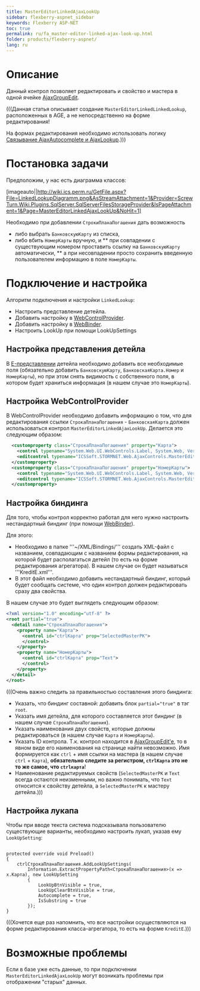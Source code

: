 ```yaml
---
title: MasterEditorLinkedAjaxLookUp
sidebar: flexberry-aspnet_sidebar
keywords: Flexberry ASP-NET
toc: true
permalink: ru/fa_master-editor-linked-ajax-look-up.html
folder: products/flexberry-aspnet/
lang: ru
---
```


# Описание
Данный контрол позволяет редактировать и свойство и мастера в одной ячейке [AjaxGroupEdit](fa_ajax-group-edit.html). 

(((<msg type=Warning>Данная статья описывает создание `MasterEditorLinkedLinkedLookup`, расположенных в AGE, а не непосредственно на форме редактирования! 

На формах редактирования необходимо использовать логику [Связывание AjaxAutocomplete и AjaxLookup](link--ajax-autocomplete-and--ajax-lookup.html).</msg>)))

# Постановка задачи
Предположим, у нас есть диаграмма классов:

[imageauto||http://wiki.ics.perm.ru/GetFile.aspx?File=LinkedLookupDiagramm.png&AsStreamAttachment=1&Provider=ScrewTurn.Wiki.Plugins.SqlServer.SqlServerFilesStorageProvider&IsPageAttachment=1&Page=MasterEditorLinkedAjaxLookUp&NoHit=1]

Необходимо при добавлении `СтрокиПланаПогашения` дать возможность
* либо выбрать `БанковскуюКарту` из списка, 
* либо вбить `НомерКарты` вручную, и 
** при совпадении с существующим номером проставить ссылку на `БанковскуюКарту` автоматически,
** а при несовпадении просто сохранить введенную пользователем информацию в поле `НомерКарты`.

# Подключение и настройка
Алгоритм подключения и настройки `LinkedLookup`:
* Настроить представление детейла.
* Добавить настройку в [WebControlProvider](fa_web-control-provider.html).
* Добавить настройку в [WebBinder](web-binder.html).
* Настроить LookUp при помощи LookUpSettings

## Настройка представления детейла
В [E-представлении](e-view.html) детейла необходимо добавить все необходимые поля (обязательно добавить `БанковскуюКарту`, `БанковскаяКарта.Номер` и `НомерКарты`), но при этом снять видимость с собственного поля, в котором будет храниться информация (в нашем случае это `НомерКарты`).

## Настройка WebControlProvider
В WebControlProvider необходимо добавить информацию о том, что для редактирования ссылки `СтрокаПланаПогашения` - `БанковскаяКарта` должен использоваться контрол `MasterEditorLinkedAjaxLookUp`. Делается это следующим образом:

```xml
  <customproperty class="СтрокаПланаПогашения" property="Карта">
    <control typename="System.Web.UI.WebControls.Label, System.Web, Version=2.0.0.0, Culture=neutral, PublicKeyToken=b03f5f7f11d50a3a" property="Text" codefile="" />
    <editcontrol typename="ICSSoft.STORMNET.Web.AjaxControls.MasterEditorLinkedAjaxLookUp" codefile="" />
  </customproperty>
  <customproperty class="СтрокаПланаПогашения" property="НомерКарты">
    <control typename="System.Web.UI.WebControls.Label, System.Web, Version=2.0.0.0, Culture=neutral, PublicKeyToken=b03f5f7f11d50a3a" property="Text" codefile="" />
    <editcontrol typename="ICSSoft.STORMNET.Web.AjaxControls.MasterEditorLinkedAjaxLookUp" codefile="" />
  </customproperty>
```

## Настройка биндинга
Для того, чтобы контрол корректно работал для него нужно настроить нестандартный биндинг (при помощи [WebBinder](web-binder.html)).

Для этого:

* Необходимо в папке '''~/XML/Bindings/''' создать XML-файл с названием, совпадающим с названием формы редактирования, на которой будет располагаться детейл (то есть на форме редактирования агрегатора). В нашем случае он будет называться '''KreditE.xml'''.
* В этот файл необходимо добавить нестандартный биндинг, который будет сообщать системе, что один контрол должен редактировать сразу два свойства.

В нашем случае это будет выглядеть следующим образом:

```xml
<?xml version="1.0" encoding="utf-8" ?>
<root partial="true">
  <detail name="СтрокаПланаПогашения">
    <property name="Карта">
      <control id="ctrlКарта" prop="SelectedMasterPK">
      </control>
    </property>
    <property name="НомерКарты">
      <control id="ctrlКарта" prop="Text">
      </control>
    </property>
  </detail>
</root>
```

(((<msg type=Important>Очень важно следить за правильностью составления этого биндинга:
* Указать, что биндинг составной: добавить блок `partial="true"` в тэг `root`.
* Указать имя детейла, для которого составляется этот биндинг (в нашем случае `СтрокаПланаПогашения`).
* Указать наименования двух свойств, которые должны редактироваться (в нашем случае `Карта` и `НомерКарты`).
* Указать ID контрола. Т.к. контрол находится в [AjaxGroupEdit'e](fa_ajax-group-edit.html), то в явном виде его наименования на странице найти невозможно. Имя формируется как `ctrl` + имя ссылки на мастера (в нашем случае `ctrl` + `Карта`), __обязательно следите за регистром, `ctrlКарта` это не то же самое, что `ctrlкарта`__!
* Наименование редактируемых свойств (`SelectedMasterPK` и `Text` всегда остаются неизменными, но важно понимать, что `Text` относится к свойству детейла, а `SelectedMasterPK` к мастеру детейла.</msg>)))


## Настройка лукапа
Чтобы при вводе текста система подсказывала пользователю существующие варианты, необходимо настроить лукап, указав ему `LookUpSetting`:

```

protected override void Preload()
{
    ctrlСтрокаПланаПогашения.AddLookUpSettings(
        Information.ExtractPropertyPath<СтрокаПланаПогашения>(x => x.Карта), new LookUpSetting
        {
            LookUpBtnVisible = true,
            LookUpClearBtnVisible = true,
            Autocomplete = true,
            IsSubstring = true
        });
}
```

(((<msg type=note>Хочется еще раз напомнить, что все настройки осуществляются на форме редактирования класса-агрегатора, то есть на форме `KreditE`.</msg>)))


# Возможные проблемы
Если в базе уже есть данные, то при подключении `MasterEditorLinkedAjaxLookUp` могут возникать проблемы при отображении "старых" данных.

